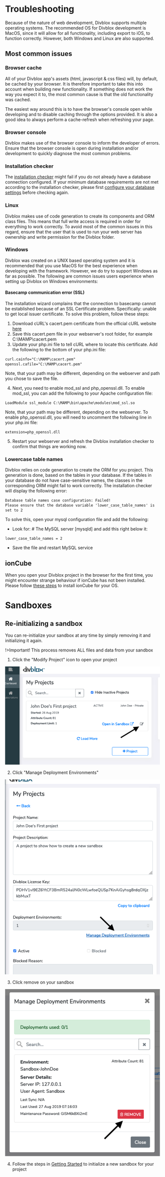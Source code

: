 # Troubleshooting

Because of the nature of web development, Divblox supports multiple operating systems.
The recommended OS for Divblox development is MacOS, since it will allow for all functionality, including export
to iOS, to function correctly. However, both Windows and Linux are also supported.

## Most common issues

### Browser cache

All of your Divblox app's assets (html, javascript & css files) will, by default, be cached by your browser.
It is therefore important to take this into account when building new functionality. If something does not
work the way you expect it to, the most common cause is that the old functionality was cached.

The easiest way around this is to have the browser's console open while developing and to disable caching through the 
options provided. It is also a good idea to always perform a cache-refresh when refreshing your page.

### Browser console

Divblox makes use of the browser console to inform the developer of errors. Ensure that the browser console is open during
installation and/or development to quickly diagnose the most common problems.

### Installation checker

The [installation checker](getting-started.md?id=installation-checker) might fail if you do not already have a database
connection configured. If your minimum database requirements are not met according to the installation checker, please first
[configure your database settings](getting-started.md?id=environments) before checking again.

### Linux

Divblox makes use of code generation to create its components and ORM class files. This means that full write access is
required in order for everything to work correctly. To avoid most of the common issues in this regard, ensure that the user
that is used to run your web server has ownership and write permission for the Divblox folder.

### Windows

Divblox was created on a UNIX based operating system and it is recommended that you use MacOS for the best experience when developing with the framework. However, we do try to support Windows as far as possible. The following are common issues users experience when setting up Divblox on Windows environments:

#### Basecamp communication error (SSL)

The installation wizard complains that the connection to basecamp cannot be established because of an SSL Certificate problem. Specifically: unable to get local issuer certificate. To solve this problem, follow these steps:

1. Download cURL's cacert.pem certificate from the official cURL website [here](https://curl.haxx.se/docs/caextract.html)
2. Save this cacert.pem file in your webserver's root folder, for example C:\MAMP\cacert.pem
3. Update your php.ini file to tell cURL where to locate this certificate. Add the following to the bottom of your php.ini file:

```
curl.cainfo="C:\MAMP\cacert.pem"
openssl.cafile="C:\MAMP\cacert.pem"
```

Note, that your path may be different, depending on the webserver and path you chose to save the file.

4. Next, you need to enable mod_ssl and php_openssl.dll. To enable mod_ssl, you can add the following to your Apache configuration file:

```
LoadModule ssl_module C:\MAMP\bin\apache\modules\mod_ssl.so
```

Note, that your path may be different, depending on the webserver.
To enable php_openssl.dll, you will need to uncomment the following line in your php.ini file:

```
extension=php_openssl.dll
```

5. Restart your webserver and refresh the Divblox installation checker to confirm that things are working now.

### Lowercase table names

Divblox relies on code generation to create the ORM for you project. This generation is done, based on the tables in your database. If the tables in your database do not have case-sensitive names, the classes in the corresponding ORM might fail to work correctly. The installation checker will display the following error:

```
Database table names case configuration: Failed!
Please ensure that the database variable 'lower_case_table_names' is set to 2
```

To solve this, open your mysql configuration file and add the following:

-   Look for: # The MySQL server [mysqld] and add this right below it:

```
lower_case_table_names = 2
```

-   Save the file and restart MySQL service

## ionCube

When you open your Divblox project in the browser for the first time, you might encounter strange behaviour if ionCube
has not been installed. Please follow [these steps](https://www.ioncube.com/loaders.php) to install ionCube for your OS.

# Sandboxes

## Re-initializing a sandbox

You can re-initialize your sandbox at any time by simply removing it and initializing it again.

!>Important! This process removes ALL files and data from your sandbox

1. Click the "Modify Project" icon to open your project

![Sandbox Step Re-init 1](_media/_screenshots/sandbox-re-init-step1.png)

2. Click "Manage Deployment Environments"

![Sandbox Step Re-init 2](_media/_screenshots/sandbox-re-init-step2.png)

3. Click remove on your sandbox

![Sandbox Step Re-init 3](_media/_screenshots/sandbox-re-init-step3.png)

4. Follow the steps in [Getting Started](getting-started.md?id=initializing-a-new-sandbox) to initialize a new sandbox for your project
